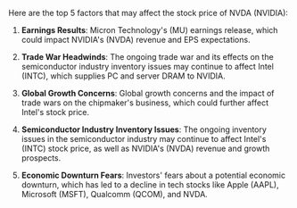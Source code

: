 Here are the top 5 factors that may affect the stock price of NVDA (NVIDIA):

1. **Earnings Results**: Micron Technology's (MU) earnings release, which could impact NVIDIA's (NVDA) revenue and EPS expectations.

2. **Trade War Headwinds**: The ongoing trade war and its effects on the semiconductor industry inventory issues may continue to affect Intel (INTC), which supplies PC and server DRAM to NVIDIA.

3. **Global Growth Concerns**: Global growth concerns and the impact of trade wars on the chipmaker's business, which could further affect Intel's stock price.

4. **Semiconductor Industry Inventory Issues**: The ongoing inventory issues in the semiconductor industry may continue to affect Intel's (INTC) stock price, as well as NVIDIA's (NVDA) revenue and growth prospects.

5. **Economic Downturn Fears**: Investors' fears about a potential economic downturn, which has led to a decline in tech stocks like Apple (AAPL), Microsoft (MSFT), Qualcomm (QCOM), and NVDA.